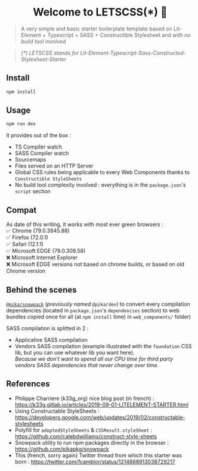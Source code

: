 <h1 align="center">Welcome to LETSCSS(*) 👋</h1>

> A very simple and basic starter boilerplate template based on Lit-Element + Typescript + SASS + Constructible Stylesheet and *with no build tool involved*

> _(*) LETSCSS stands for Lit-Element-Typescript-Sass-Constructed-Stylesheet-Starter_

## Install

```sh
npm install
```

## Usage

```sh
npm run dev
```

It provides out of the box :
- TS Compiler watch
- SASS Compiler watch
- Sourcemaps
- Files served on an HTTP Server
- Global CSS rules being applicable to every Web Components thanks to `Constructible StyleSheets`
- No build tool complexity involved : everything is in the `package.json`'s `script` section

## Compat

As date of this writing, it works with most ever green browsers :  
✅ Chrome (79.0.3945.88)  
✅ Firefox (72.0.1)  
✅ Safari (12.1.1)  
✅ Microsoft EDGE (79.0.309.58)  
❌ Microsoft Internet Explorer  
❌ Microsoft EDGE versions not based on chrome builds, or based on old Chrome version  

## Behind the scenes

[`@pika/snowpack`](https://github.com/pikapkg/snowpack) (_previously named `@pika/dev`_) to convert every compilation dependencies
(located in `package.json`'s `dependencies` section) to web bundles copied once for all (at `npm install` time) in `web_components/` folder)

SASS compilation is splitted in 2 :
- Applicative SASS compilation
- Vendors SASS compilation (example illustrated with the `foundation` CSS lib, but you can use whatever lib you want here).   
  _Because we don't want to spend all our CPU time for third party vendors SASS dependencies that never change over time._


## References

- Philippe Charriere (k33g_org) nice blog post (in french) : https://k33g.gitlab.io/articles/2019-09-01-LITELEMENT-STARTER.html
- Using Constructable StyleSheets : https://developers.google.com/web/updates/2019/02/constructable-stylesheets
- Polyfill for `adoptedStyleSheets` & `CSSResult.styleSheet` : https://github.com/calebdwilliams/construct-style-sheets
- Snowpack utility to run npm packages directly in the browser : https://github.com/pikapkg/snowpack
- This (french, sorry again) Twitter thread from which this starter was born : https://twitter.com/fcamblor/status/1214868913038729217
